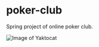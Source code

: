 # poker-club
Spring project of online poker club.

![Image of Yaktocat](https://github.com/falcevor/poker-club/blob/master/table.jpg?raw=true)

